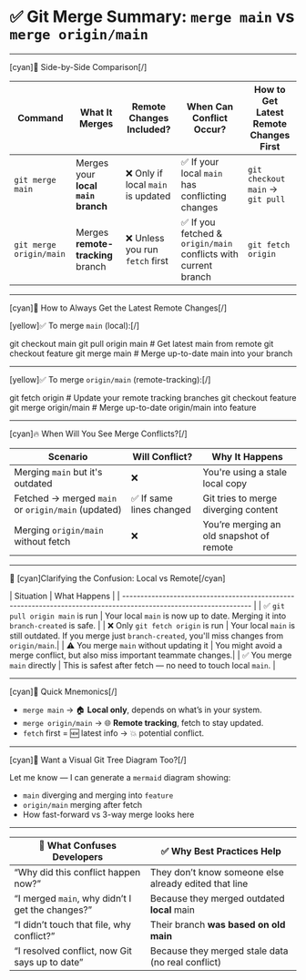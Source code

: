
# ✅ Git Merge Summary: `merge main` vs `merge origin/main`

---

[cyan]📌 Side-by-Side Comparison[/]

| Command               | What It Merges                              | Remote Changes Included?             | When Can Conflict Occur?                                                         | How to Get Latest Remote Changes First                    |
| --------------------- | ------------------------------------------- | ------------------------------------ | -------------------------------------------------------------------------------- | --------------------------------------------------------- |
| `git merge main`      | Merges your **local `main` branch**         | ❌ Only if local `main` is updated   | ✅ If your local `main` has conflicting changes                                  | `git checkout main` → `git pull`                          |
| `git merge origin/main` | Merges **remote-tracking** branch         | ❌ Unless you run `fetch` first      | ✅ If you fetched & `origin/main` conflicts with current branch                  | `git fetch origin`                                        |

---

[cyan]🔁 How to Always Get the Latest Remote Changes[/]

[yellow]✅ To merge `main` (local):[/]

  git checkout main
  git pull origin main        # Get latest main from remote
  git checkout feature
  git merge main              # Merge up-to-date main into your branch


---

[yellow]✅ To merge `origin/main` (remote-tracking):[/]


  git fetch origin            # Update your remote tracking branches
  git checkout feature
  git merge origin/main       # Merge up-to-date origin/main into feature


---

[cyan]🔥 When Will You See Merge Conflicts?[/]

| Scenario                                           | Will Conflict?          | Why It Happens                           |
| -------------------------------------------------- | ----------------------- | ---------------------------------------- |
| Merging `main` but it's outdated                   | ❌                       | You're using a stale local copy          |
| Fetched → merged `main` or `origin/main` (updated) | ✅ If same lines changed | Git tries to merge diverging content     |
| Merging `origin/main` without fetch                | ❌                       | You’re merging an old snapshot of remote |

---

🧠 [cyan]Clarifying the Confusion: Local vs Remote[/cyan]

| Situation                           | What Happens                                                                |
| ----------------------------------------------------------------------------------------------------------------- |
| ✅ `git pull origin main` is run   | Your local `main` is now up to date. Merging it into `branch-created` is safe. |
| ❌ Only `git fetch origin` is run  | Your local `main` is still outdated. If you merge just `branch-created`, you'll miss changes from `origin/main`.|
| ⚠️ You merge `main` without updating it | You might avoid a merge conflict, but also miss important teammate changes.|
| ✅ You merge `main` directly      | This is safest after fetch — no need to touch local `main`. |

---

[cyan]🧠 Quick Mnemonics[/]

* `merge main` → 🏠 **Local only**, depends on what’s in your system.
* `merge origin/main` → 🌐 **Remote tracking**, fetch to stay updated.
* `fetch` first = 🆕 latest info → 💥 potential conflict.

---

[cyan]🌳 Want a Visual Git Tree Diagram Too?[/]

Let me know — I can generate a `mermaid` diagram showing:

* `main` diverging and merging into `feature`
* `origin/main` merging after fetch
* How fast-forward vs 3-way merge looks here

---

| 🤯 What Confuses Developers                      | ✅ Why Best Practices Help                        |
| ------------------------------------------------ | ----------------------------------------------------- |
| “Why did this conflict happen now?”              | They don’t know someone else already edited that line |
| “I merged `main`, why didn’t I get the changes?” | Because they merged outdated **local** main           |
| “I didn’t touch that file, why conflict?”        | Their branch **was based on old main**                |
| “I resolved conflict, now Git says up to date”   | Because they merged stale data (no real conflict)     |

